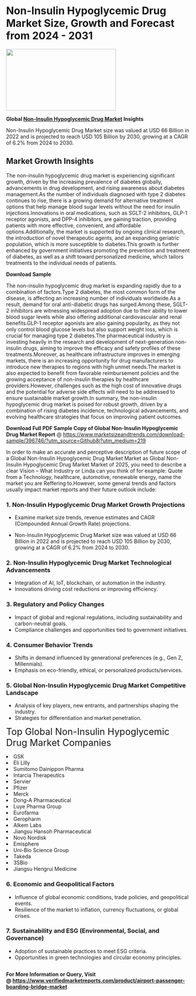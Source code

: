 <H1>Non-Insulin Hypoglycemic Drug Market Size, Growth and Forecast from 2024 - 2031</H1><img class="aligncenter size-medium wp-image-584254" src="https://thirdeyenews.in/wp-content/uploads/2024/09/Global-Market-Research-300x168.jpeg" alt="" width="300" height="168" /><p><strong>Global&nbsp;<a href="https://www.marketsizeandtrends.com/download-sample/396746/?utm_source=Github8j?utm_medium=219">Non-Insulin Hypoglycemic Drug Market</a> Insights</strong></p><p>Non-Insulin Hypoglycemic Drug Market size was valued at USD 66 Billion in 2022 and is projected to reach USD 105 Billion by 2030, growing at a CAGR of 6.2% from 2024 to 2030.</p><p><h2>Market Growth Insights</h2> <p>The non-insulin hypoglycemic drug market is experiencing significant growth, driven by the increasing prevalence of diabetes globally, advancements in drug development, and rising awareness about diabetes management.As the number of individuals diagnosed with type 2 diabetes continues to rise, there is a growing demand for alternative treatment options that help manage blood sugar levels without the need for insulin injections.Innovations in oral medications, such as SGLT-2 inhibitors, GLP-1 receptor agonists, and DPP-4 inhibitors, are gaining traction, providing patients with more effective, convenient, and affordable options.Additionally, the market is supported by ongoing clinical research, the introduction of novel therapeutic agents, and an expanding geriatric population, which is more susceptible to diabetes.This growth is further enhanced by government initiatives promoting the prevention and treatment of diabetes, as well as a shift toward personalized medicine, which tailors treatments to the individual needs of patients.</p> <p><strong>Download Sample</strong></p> <p>The non-insulin hypoglycemic drug market is expanding rapidly due to a combination of factors.Type 2 diabetes, the most common form of the disease, is affecting an increasing number of individuals worldwide.As a result, demand for oral anti-diabetic drugs has surged.Among these, SGLT-2 inhibitors are witnessing widespread adoption due to their ability to lower blood sugar levels while also offering additional cardiovascular and renal benefits.GLP-1 receptor agonists are also gaining popularity, as they not only control blood glucose levels but also support weight loss, which is crucial for managing type 2 diabetes.The pharmaceutical industry is investing heavily in the research and development of next-generation non-insulin drugs, aiming to improve the efficacy and safety profiles of these treatments.Moreover, as healthcare infrastructure improves in emerging markets, there is an increasing opportunity for drug manufacturers to introduce new therapies to regions with high unmet needs.The market is also expected to benefit from favorable reimbursement policies and the growing acceptance of non-insulin therapies by healthcare providers.However, challenges such as the high cost of innovative drugs and the potential for adverse side effects will need to be addressed to ensure sustainable market growth.In summary, the non-insulin hypoglycemic drug market is poised for robust growth, driven by a combination of rising diabetes incidence, technological advancements, and evolving healthcare strategies that focus on improving patient outcomes.</p> <p><span class=""><strong>Download Full PDF Sample Copy of Global Non-Insulin Hypoglycemic Drug Market Report</strong> @ <a href="https://www.marketsizeandtrends.com/download-sample/396746/?utm_source=Github8j?utm_medium=219" target="_blank">https://www.marketsizeandtrends.com/download-sample/396746/?utm_source=Github8j?utm_medium=219</a></span></p><p>In order to make an accurate and perceptive description of future scope of a Global&nbsp;Non-Insulin Hypoglycemic Drug Market Market as Global&nbsp;Non-Insulin Hypoglycemic Drug Market Market of 2025, you need to describe a clear Vision &ndash; What Industry or Linda can you think of for example: Quote from a Technology, healthcare, automotive, renewable energy, name the market you are Reffering to.However, some general trends and factors usually impact market reports and their future outlook include:</p><h3>1.&nbsp;<strong>Non-Insulin Hypoglycemic Drug Market Growth Projections</strong></h3><ul><li>Examine market size trends, revenue estimates and CAGR (Compounded Annual Growth Rate) projections.</li><li><p>Non-Insulin Hypoglycemic Drug Market size was valued at USD 66 Billion in 2022 and is projected to reach USD 105 Billion by 2030, growing at a CAGR of 6.2% from 2024 to 2030.</p></li></ul><h3>2.&nbsp;<strong>Non-Insulin Hypoglycemic Drug Market Technological Advancements</strong></h3><ul><li>Integration of AI, IoT, blockchain, or automation in the industry.</li><li>Innovations driving cost reductions or improving efficiency.</li></ul><h3>3.&nbsp;<strong>Regulatory and Policy Changes</strong></h3><ul><li>Impact of global and regional regulations, including sustainability and carbon-neutral goals.</li><li>Compliance challenges and opportunities tied to government initiatives.</li></ul><h3>4.&nbsp;<strong>Consumer Behavior Trends</strong></h3><ul><li>Shifts in demand influenced by generational preferences (e.g., Gen Z, Millennials).</li><li>Emphasis on eco-friendly, ethical, or personalized products/services.</li></ul><h3>5.&nbsp;<strong>Global Non-Insulin Hypoglycemic Drug Market Competitive Landscape</strong></h3><ul><li>Analysis of key players, new entrants, and partnerships shaping the industry.</li><li>Strategies for differentiation and market penetration.</li></ul><p data-pm-slice="1 1 []"><span style="color: inherit; font-family: inherit; font-size: 25px;">Top Global Non-Insulin Hypoglycemic Drug Market Companies</span></p><div class="" data-test-id=""><p><li>GSK</li><li> Eli Lilly</li><li> Sumitomo Dainippon Pharma</li><li> Intarcia Therapeutics</li><li> Servier</li><li> Pfizer</li><li> Merck</li><li> Dong-A Pharmaceutical</li><li> Luye Pharma Group</li><li> Eurofarma</li><li> Geropharm</li><li> Alkem Labs</li><li> Jiangsu Hansoh Pharmaceutical</li><li> Novo Nordisk</li><li> Emisphere</li><li> Uni-Bio Science Group</li><li> Takeda</li><li> 3SBio</li><li> Jiangsu Hengrui Medicine</li></p></div><h3>6.&nbsp;<strong>Economic and Geopolitical Factors</strong></h3><ul><li>Influence of global economic conditions, trade policies, and geopolitical events.</li><li>Resilience of the market to inflation, currency fluctuations, or global crises.</li></ul><h3>7.&nbsp;<strong>Sustainability and ESG (Environmental, Social, and Governance)</strong></h3><ul><li>Adoption of sustainable practices to meet ESG criteria.</li><li>Opportunities in green technologies and circular economy principles.</li></ul><h2><strong style="font-size: 14px;">For More Information or Query, Visit @&nbsp;</strong><a style="background-color: #ffffff; font-size: 14px;" href="https://www.marketsizeandtrends.com/report/non-insulin-hypoglycemic-drug-market/" target="_blank">https://www.verifiedmarketreports.com/product/airport-passenger-boarding-bridge-market</a></h2>